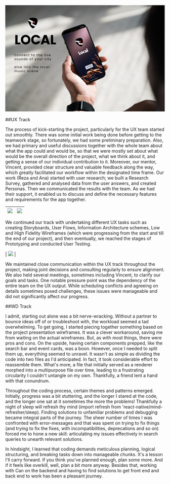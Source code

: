 <img src="Blog/images/Local.png" width="1200">

##UX Track

The process of kick-starting the project, particularly for the UX team started out smoothly. There was some initial work being done before getting to the teamwork stage, so fortunately, we had some preliminary preparation. Also, we had primary and useful discussions together with the whole team about what the app could and would be, so that we were mostly set about what would be the overall direction of the project, what we think about it, and getting a sense of our individual contribution to it.
 Moreover, our mentor, Vincent, provided clear structure and valuable feedback along the way, which greatly facilitated our workflow within the designated time frame.
 Our work (Reza and Ana) started with user research; we built a Research Survey, gathered and analysed data from the user answers, and created Personas. Then we communicated the results with the team. As we had their support, it enabled us to discuss and define the necessary features and requirements for the app together.

| <img src="Blog/Pictures/Miro.png" width="500"> | <img src="Blog/Pictures/Wireframes.png" width="500"> |
| - | - | 

 
 We continued our track with undertaking different UX tasks such as creating Storyboards, User Flows, Information Architecture schemes, Low and High Fidelity Wireframes (which were progressing from the start and till the end of our project), and then eventually, we reached the stages of Prototyping and conducted User Testing.

| <img src="Blog/Pictures/WireframesConnected.png" width="500"> |

 We maintained close communication within the UX track throughout the project, making joint decisions and consulting regularly to ensure alignment. We also held several meetings, sometimes including Vincent, to clarify our goals and tasks. One notable pressure point was the dependency of the entire team on the UX output. While scheduling conflicts and agreeing on details sometimes posed challenges, these issues were manageable and did not significantly affect our progress.



##WD Track

I admit, starting out alone was a bit nerve-wracking. Without a partner to bounce ideas off of or troubleshoot with, the workload seemed a tad overwhelming. To get going, I started piecing together something based on the project presentation wireframes. It was a clever workaround, saving me from waiting on the actual wireframes. But, as with most things, there were pros and cons. On the upside, having certain components prepped, like the search bar and event cards, was a boon. However, once I needed to split them up, everything seemed to unravel. It wasn't as simple as dividing the code into two files as I'd anticipated. In fact, it took considerable effort to reassemble them. What's more, a file that initially served as a renderer morphed into a multipurpose file over time, leading to a frustrating circularity I couldn't untangle on my own. Thankfully, a friend lent a hand with that conundrum.

Throughout the coding process, certain themes and patterns emerged. Initially, progress was a bit stuttering, and the longer I stared at the code, and the longer one sat at it sometimes the more the problems! Thankfully a night of sleep will refresh thy mind (import refresh from 'react-native/mind-refresher/sleep). Finding solutions to unfamiliar problems and debugging became integral parts of the journey. The sheer number of times I was confronted with error-messages and that was spent on trying to fix  things (and trying to fix the fixes, with incompatibilities, deprecations and so on) forced me to hone a new skill: articulating my issues effectively in search queries to unearth relevant solutions.

In hindsight, I learned that coding demands meticulous planning, logical structuring, and breaking tasks down into manageable chunks. It's a lesson I'll carry forward. If you think you've planned enough, plan some more. And if it feels like overkill, well, plan a bit more anyway. Besides that, working with Can on the backend and having to find solutions to get front end and back end to work has been a pleasant journey.






